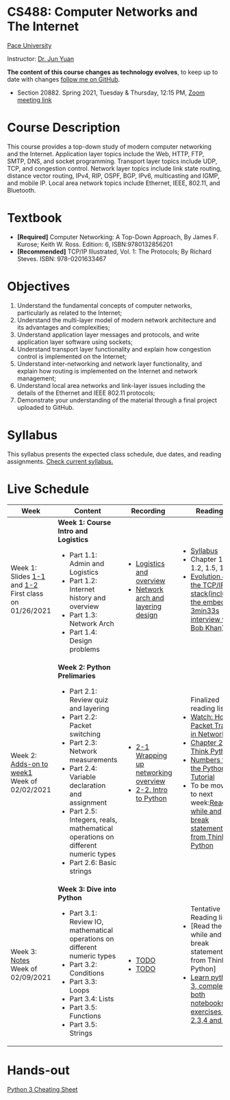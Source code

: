 # CS488: Computer Networks and The Internet
[Pace University](http://www.pace.edu)

Instructor: [Dr. Jun Yuan](http://csis.pace.edu/~jyuan2/)

**The content of this course changes as technology evolves**, to keep up to date with changes [follow me on GitHub](https://github.com/jyuan2pace/CS488S21).

* Section 20882. Spring 2021, Tuesday & Thursday, 12:15 PM, [Zoom meeting link](https://pace.zoom.us/j/6313313504?pwd=bUJtV3NUUlBiZVNKTThTRHBoMi84Zz09) 

# Course Description

This course provides a top-down study of modern computer networking and the Internet. Application layer topics include the Web, HTTP, FTP, SMTP, DNS, and socket programming. Transport layer topics include UDP, TCP, and congestion control. Network layer topics include link state routing, distance vector routing, IPv4, RIP, OSPF, BGP, IPv6, multicasting and IGMP, and mobile IP. Local area network topics include Ethernet, IEEE, 802.11, and Bluetooth.

# Textbook

* **[Required]**  Computer Networking: A Top-Down Approach, By James F. Kurose; Keith W. Ross. Edition: 6,  ISBN:9780132856201
* **[Recommended]** TCP/IP Illustrated, Vol. 1: The Protocols; By Richard Steves. ISBN: 978-0201633467

# Objectives

1. Understand the fundamental concepts of computer networks, particularly as related to the Internet;
2. Understand the multi-layer model of modern network architecture and its advantages and complexities;
3. Understand application layer messages and protocols, and write application layer software using sockets;
4. Understand transport layer functionality and explain how congestion control is implemented on the Internet;
5. Understand inter-networking and network layer functionality, and explain how routing is implemented on the Internet and network management;
6. Understand local area networks and link-layer issues including the details of the Ethernet and
IEEE 802.11 protocols;
7. Demonstrate your understanding of the material through a final project uploaded to GitHub.

# Syllabus
This syllabus presents the expected class schedule, due dates, and reading assignments.  [Check current syllabus.](https://docs.google.com/document/d/1xm9FhonUHEuMwYttbQLTa5kgFB2k3s4wz1XRF6_BUy4/edit?usp=sharing)

# Live Schedule
Week|Content|Recording|Reading|Quiz|Deadline
---|---|---|---|---|---
Week 1: <br>Slides [1-1](https://kami.app/p3ZfF70lkGKY) and [1-2](https://kami.app/eIjkbz8Kfdb1)<br>First class on 01/26/2021 | **Week 1: Course Intro and Logistics** <ul><li>Part 1.1: Admin and Logistics <li>Part 1.2: Internet history and overview <li>Part 1.3: Network Arch <li>Part 1.4: Design problems</ul> |<ul><li>[Logistics and overview](https://pace.hosted.panopto.com/Panopto/Pages/Viewer.aspx?id=4dfd3c6d-022b-422d-aa56-acbc01592d72) <li> [Network arch and layering design](https://pace.hosted.panopto.com/Panopto/Pages/Viewer.aspx?id=85618b27-3616-4725-a64c-acbe015ac6f4) </ul>|<ul> <li> [Syllabus](https://docs.google.com/document/d/1xm9FhonUHEuMwYttbQLTa5kgFB2k3s4wz1XRF6_BUy4/edit?usp=sharing) <li>Chapter 1.1-1.2, 1.5, 1.7 <li>[Evolution of the TCP/IP stack(including the embeded 3min33s interview with Bob Khan)](http://som.csudh.edu/fac/lpress/471/hout/tcpiphist.htm)</ul>| Quiz#1 is out on Gradescope | Quiz#1 due 01/31/2021 
Week 2:<br>[Adds-on to week1](https://kami.app/q0LBp6YJ0VqW)<br>Week of 02/02/2021 | **Week 2: Python Prelimaries** <ul><li>	Part 2.1: Review quiz and layering <li>	Part 2.2: Packet switching <li>	Part 2.3: Network measurements <li>	Part 2.4: Variable declaration and assignment <li>Part 2.5: Integers, reals, mathematical operations on different numeric types<li>Part 2.6: Basic strings </ul> |<ul><li>[2-1 Wrapping up networking overview](https://pace.hosted.panopto.com/Panopto/Pages/Viewer.aspx?id=42d11e0c-4db3-48f2-abb2-acc4008478a2) <li> [2-2. Intro to Python](https://pace.hosted.panopto.com/Panopto/Pages/Viewer.aspx?id=81bd067b-8681-4bf8-81e0-acc50158366f) </ul>|<ul>Finalized reading list: <li>[Watch: How Packet Travels in Network](https://www.youtube.com/watch?v=xIuBmOufbls)<li>[Chapter 2 from Think Python](http://www.greenteapress.com/thinkpython/html/thinkpython003.html) <li>[Numbers from the Python Tutorial](https://docs.python.org/3.4/tutorial/introduction.html#numbers)<li>To be moved to next week:[Read the while and break statements from Think Python](http://www.greenteapress.com/thinkpython/html/thinkpython008.html#toc79)</ul>|Quiz#2 is on Gradescope | Quiz#2 due 02/07/2021 
Week 3:<br>[Notes](https://colab.research.google.com/drive/1DGjoeOFKo9LTWmEwVvj-Rk_FjRGxvPug?usp=sharing)<br>Week of 02/09/2021 | **Week 3: Dive into Python** <ul> <li>Part 3.1: Review IO, mathematical operations on different numeric types<li>Part 3.2: Conditions <li>Part 3.3: Loops <li>Part 3.4: Lists <li>Part 3.5: Functions <li>Part 3.5: Strings </ul> |<ul><li>[TODO]() <li> [TODO]() </ul>|<ul>Tentative Reading list: <li>[Read the while and break statements from Think Python]<li>[Learn python 3, complete both notebooks and exercises for 2,3,4 and 6](./python_materials/learn-python3)</ul>|TODO | Quiz#3 due 02/14/2021 

# Hands-out
[Python 3 Cheating Sheet](./python_materials/python3cheatsheet.pdf)
